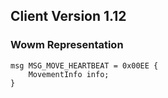## Client Version 1.12

### Wowm Representation
```rust,ignore
msg MSG_MOVE_HEARTBEAT = 0x00EE {
    MovementInfo info;    
}

```

